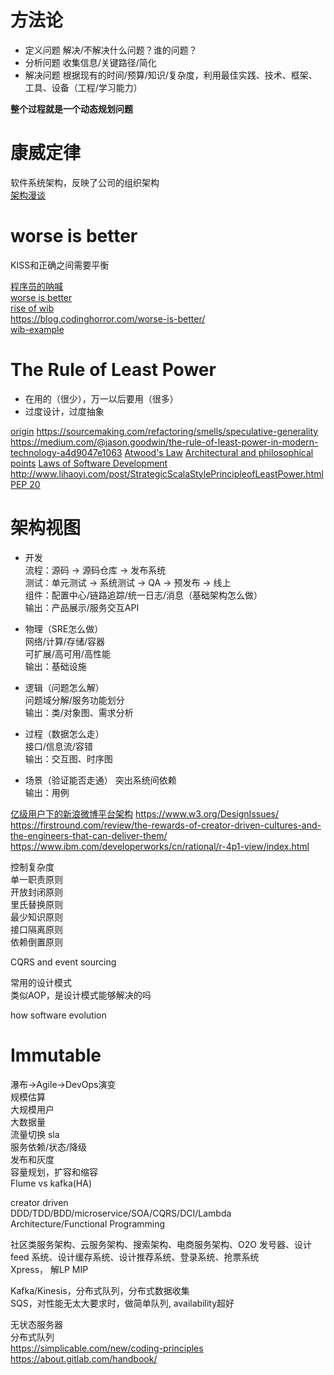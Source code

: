 # 方法论
* 定义问题
解决/不解决什么问题？谁的问题？
* 分析问题
收集信息/关键路径/简化
* 解决问题
根据现有的时间/预算/知识/复杂度，利用最佳实践、技术、框架、工具、设备（工程/学习能力）

**整个过程就是一个动态规划问题**

# 康威定律
软件系统架构，反映了公司的组织架构  
[架构漫谈](https://www.infoq.cn/article/an-informal-discussion-on-architecture-part01)

# worse is better
KISS和正确之间需要平衡

[程序员的呐喊](https://book.douban.com/subject/25884108/)  
[worse is better](http://dreamsongs.com/WorseIsBetter.html)  
[rise of wib](http://dreamsongs.com/RiseOfWorseIsBetter.html)  
https://blog.codinghorror.com/worse-is-better/  
[wib-example](https://stackoverflow.com/questions/471544/worse-is-better-is-there-an-example)  

# The Rule of Least Power
* 在用的（很少），万一以后要用（很多）
* 过度设计，过度抽象

[origin](https://www.w3.org/2001/tag/doc/leastPower.html)
https://sourcemaking.com/refactoring/smells/speculative-generality
https://medium.com/@jason.goodwin/the-rule-of-least-power-in-modern-technology-a4d9047e1063
[Atwood's Law](https://blog.codinghorror.com/the-principle-of-least-power/)
[Architectural and philosophical points](https://www.w3.org/DesignIssues/)
[Laws of Software Development](http://www.globalnerdy.com/2007/07/18/laws-of-software-development/)
http://www.lihaoyi.com/post/StrategicScalaStylePrincipleofLeastPower.html
[PEP 20](https://www.python.org/dev/peps/pep-0020/)

# 架构视图
* 开发   
流程：源码 -> 源码仓库 -> 发布系统  
测试：单元测试 -> 系统测试 -> QA -> 预发布 -> 线上  
组件：配置中心/链路追踪/统一日志/消息（基础架构怎么做）  
输出：产品展示/服务交互API

* 物理（SRE怎么做）  
网络/计算/存储/容器  
可扩展/高可用/高性能  
输出：基础设施 

* 逻辑（问题怎么解）  
问题域分解/服务功能划分  
输出：类/对象图、需求分析  

* 过程（数据怎么走）  
接口/信息流/容错  
输出：交互图、时序图  

* 场景（验证能否走通）
突出系统间依赖  
输出：用例

[亿级用户下的新浪微博平台架构](https://www.infoq.cn/article/weibo-platform-archieture)
https://www.w3.org/DesignIssues/  
https://firstround.com/review/the-rewards-of-creator-driven-cultures-and-the-engineers-that-can-deliver-them/  
https://www.ibm.com/developerworks/cn/rational/r-4p1-view/index.html  

控制复杂度  
单一职责原则  
开放封闭原则  
里氏替换原则  
最少知识原则  
接口隔离原则  
依赖倒置原则

CQRS and event sourcing  

常用的设计模式  
类似AOP，是设计模式能够解决的吗

how software evolution

# Immutable

瀑布->Agile->DevOps演变  
规模估算  
大规模用户  
大数据量  
流量切换 sla  
服务依赖/状态/降级  
发布和灰度  
容量规划，扩容和缩容  
Flume vs kafka(HA)  

creator driven  
DDD/TDD/BDD/microservice/SOA/CQRS/DCI/Lambda Architecture/Functional Programming

社区类服务架构、云服务架构、搜索架构、电商服务架构、O2O
发号器、设计 feed 系统、设计缓存系统、设计推荐系统、登录系统、抢票系统  
Xpress， 解LP MIP  

Kafka/Kinesis，分布式队列，分布式数据收集  
SQS，对性能无太大要求时，做简单队列, availability超好  

无状态服务器  
分布式队列  
https://simplicable.com/new/coding-principles  
https://about.gitlab.com/handbook/
